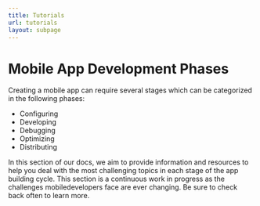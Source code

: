 ```yaml
---
title: Tutorials
url: tutorials
layout: subpage
---
```

# Mobile App Development Phases

Creating a mobile app can require several stages which can be categorized in the following phases:

- Configuring
- Developing
- Debugging
- Optimizing
- Distributing

In this section of our docs, we aim to provide information and resources to help you deal with the most challenging topics in each stage of the app building cycle. This section is a continuous work in progress as the challenges mobiledevelopers face are ever changing. Be sure to check back often to learn more.
